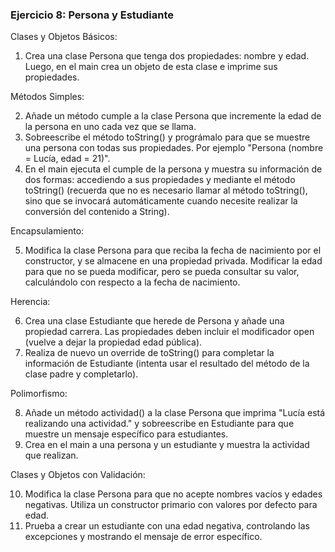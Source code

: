 ### **Ejercicio 8: Persona y Estudiante**

 Clases y Objetos Básicos:

  1. Crea una clase Persona que tenga dos propiedades: nombre y edad. Luego, en el main crea un objeto de esta clase e imprime sus propiedades.

 Métodos Simples:

  2. Añade un método cumple a la clase Persona que incremente la edad de la persona en uno cada vez que se llama.
  3. Sobreescribe el método toString() y prográmalo para que se muestre una persona con todas sus propiedades. Por ejemplo "Persona (nombre = Lucía, edad = 21)".
  4. En el main ejecuta el cumple de la persona y muestra su información de dos formas: accediendo a sus propiedades y mediante el método toString() (recuerda que no es necesario llamar al método toString(), sino que se invocará automáticamente cuando necesite realizar la conversión del contenido a String).

 Encapsulamiento:

  5. Modifica la clase Persona para que reciba la fecha de nacimiento por el constructor, y se almacene en una propiedad privada. Modificar la edad para que no se pueda modificar, pero se pueda consultar su valor, calculándolo con respecto a la fecha de nacimiento.

 Herencia:

  6. Crea una clase Estudiante que herede de Persona y añade una propiedad carrera. Las propiedades deben incluir el modificador open (vuelve a dejar la propiedad edad pública).
  7. Realiza de nuevo un override de toString() para completar la información de Estudiante (intenta usar el resultado del método de la clase padre y completarlo).

 Polimorfismo:

  8. Añade un método actividad() a la clase Persona que imprima "Lucía está realizando una actividad." y sobreescribe en Estudiante para que muestre un mensaje específico para estudiantes.
  9. Crea en el main a una persona y un estudiante y muestra la actividad que realizan.

 Clases y Objetos con Validación:

  10. Modifica la clase Persona para que no acepte nombres vacíos y edades negativas. Utiliza un constructor primario con valores por defecto para edad.
  11. Prueba a crear un estudiante con una edad negativa, controlando las excepciones y mostrando el mensaje de error específico.
